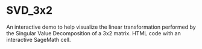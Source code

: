 # SVD_3x2
An interactive demo to help visualize the linear transformation performed by the Singular Value Decomposition of a 3x2 matrix. HTML code with an interactive SageMath cell.
